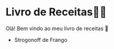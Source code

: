 # Livro de Receitas:man_cook:

Olá! Bem vindo ao meu livro de receitas :wave:

- Strogonoff de Frango


